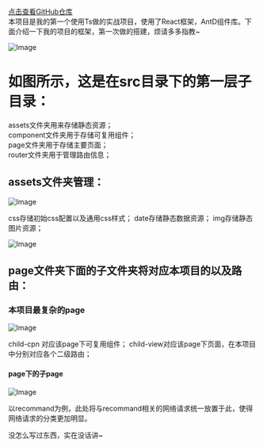 [点击查看GitHub仓库](https://github.com/cube1345/react_music)    
本项目是我的第一个使用Ts做的实战项目，使用了React框架，AntD组件库。下面介绍一下我的项目的框架，第一次做的搭建，烦请多多指教~

![Image](https://github.com/user-attachments/assets/68866075-cf21-4c96-96d3-0d8cbca8d78f)  

# 如图所示，这是在src目录下的第一层子目录：

assets文件夹用来存储静态资源；  
component文件夹用于存储可复用组件；  
page文件夹用于存储主要页面；  
router文件夹用于管理路由信息；

## assets文件夹管理：

![Image](https://github.com/user-attachments/assets/1444720b-6497-4dfb-a4c9-4690f7a80c60)

css存储初始css配置以及通用css样式；
date存储静态数据资源；
img存储静态图片资源；

![Image](https://github.com/user-attachments/assets/39fa987d-d57f-48fc-b3f1-b01c5384d8e6)

## page文件夹下面的子文件夹将对应本项目的以及路由：

### 本项目最复杂的page

![Image](https://github.com/user-attachments/assets/5aa13cb2-86fc-422e-b57b-a840bd7e7d4d)

child-cpn 对应该page下可复用组件；
child-view对应该page下页面，在本项目中分别对应各个二级路由；

#### page下的子page

![Image](https://github.com/user-attachments/assets/4a7cb1db-e5bb-44f4-849e-d77707a0c622)

以recommand为例，此处将与recommand相关的网络请求统一放置于此，使得网络请求的分类更加明显。



没怎么写过东西，实在没话讲~
